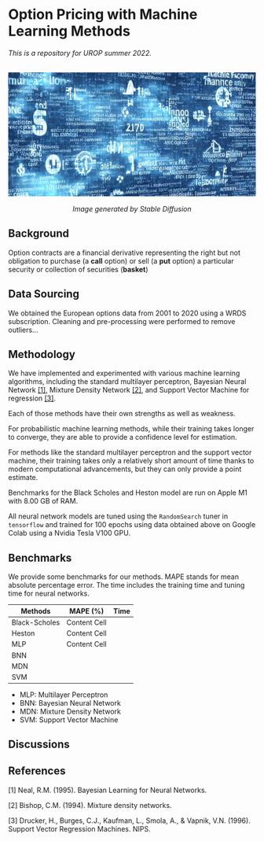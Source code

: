 # Option Pricing with Machine Learning Methods  

*This is a repository for UROP summer 2022.*  
&nbsp;  

<p align="center">
<img src="./assets/IMG_1727.jpeg">
</p>
<p align="center">
<em>Image generated by Stable Diffusion </em>
</p>


## Background   

Option contracts are a financial derivative representing the right but not obligation to purchase (a **call** option) or sell (a **put** option) a particular security or collection of securities (**basket**)

## Data Sourcing  

We obtained the European options data from 2001 to 2020 using a WRDS subscription. Cleaning and pre-processing were performed to remove outliers...

## Methodology   

We have implemented and experimented with various machine learning algorithms, including the standard multilayer perceptron, Bayesian Neural Network [[1]](#1), Mixture Density Network [[2]](#2), and Support Vector Machine for regression [[3]](#3).  

Each of those methods have their own strengths as well as weakness.  

For probabilistic machine learning methods, while their training takes longer to converge, they are able to provide a confidence level for estimation.   

For methods like the standard multilayer perceptron and the support vector machine, their training takes only a relatively short amount of time thanks to modern computational advancements, but they can only provide a point estimate.  

Benchmarks for the Black Scholes and Heston model are run on Apple M1 with 8.00 GB of RAM.  

All neural network models are tuned using the `RandomSearch` tuner in `tensorflow` and trained for 100 epochs using data obtained above on Google Colab using a Nvidia Tesla V100 GPU.  

## Benchmarks    

We provide some benchmarks for our methods.  MAPE stands for mean absolute percentage error. The time includes the training time and tuning time for neural networks.

| Methods       | MAPE (%)      | Time          |
| ------------- | ------------- | ------------- |
| Black-Scholes | Content Cell  |
| Heston        | Content Cell  |
| MLP           | Content Cell  |
| BNN           |
| MDN
| SVM

- MLP: Multilayer Perceptron
- BNN: Bayesian Neural Network
- MDN: Mixture Density Network
- SVM: Support Vector Machine

## Discussions    

## References  

<!-- <Using APA style for citation from semantic scholar> -->
<a id = "1">[1]</a>
Neal, R.M. (1995). Bayesian Learning for Neural Networks.

<a id = "2">[2]</a>
Bishop, C.M. (1994). Mixture density networks.  

<a id = "3">[3]</a>
Drucker, H., Burges, C.J., Kaufman, L., Smola, A., & Vapnik, V.N. (1996). Support Vector Regression Machines. NIPS.